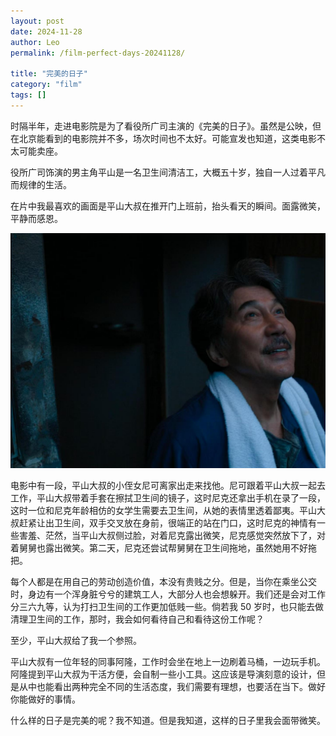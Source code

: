 ```yaml
---
layout: post
date: 2024-11-28
author: Leo
permalink: /film-perfect-days-20241128/

title: "完美的日子"
category: "film"
tags: []
---
```

时隔半年，走进电影院是为了看役所广司主演的《完美的日子》。虽然是公映，但在北京能看到的电影院并不多，场次时间也不太好。可能宣发也知道，这类电影不太可能卖座。

役所广司饰演的男主角平山是一名卫生间清洁工，大概五十岁，独自一人过着平凡而规律的生活。

在片中我最喜欢的画面是平山大叔在推开门上班前，抬头看天的瞬间。面露微笑，平静而感恩。

![perfect_days_1](../img/post-film-perfect-days/perfect_days_1.jpg)

电影中有一段，平山大叔的小侄女尼可离家出走来找他。尼可跟着平山大叔一起去工作，平山大叔带着手套在擦拭卫生间的镜子，这时尼克还拿出手机在录了一段，这时一位和尼克年龄相仿的女学生需要去卫生间，从她的表情里透着鄙夷。平山大叔赶紧让出卫生间，双手交叉放在身前，很端正的站在门口，这时尼克的神情有一些害羞、茫然，当平山大叔侧过脸，对着尼克露出微笑，尼克感觉突然放下了，对着舅舅也露出微笑。第二天，尼克还尝试帮舅舅在卫生间拖地，虽然她用不好拖把。

每个人都是在用自己的劳动创造价值，本没有贵贱之分。但是，当你在乘坐公交时，身边有一个浑身脏兮兮的建筑工人，大部分人也会想躲开。我们还是会对工作分三六九等，认为打扫卫生间的工作更加低贱一些。倘若我 50 岁时，也只能去做清理卫生间的工作，那时，我会如何看待自己和看待这份工作呢？

至少，平山大叔给了我一个参照。

平山大叔有一位年轻的同事阿隆，工作时会坐在地上一边刷着马桶，一边玩手机。阿隆提到平山大叔为干活方便，会自制一些小工具。这应该是导演刻意的设计，但是从中也能看出两种完全不同的生活态度，我们需要有理想，也要活在当下。做好你能做好的事情。

什么样的日子是完美的呢？我不知道。但是我知道，这样的日子里我会面带微笑。